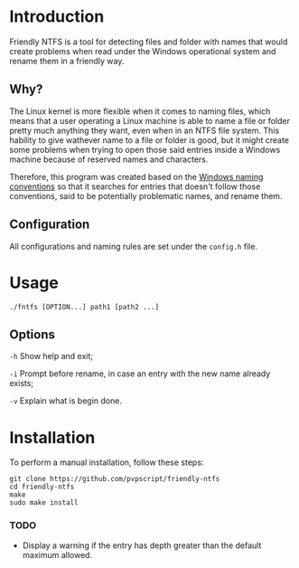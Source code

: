 # Introduction
Friendly NTFS is a tool for detecting files and folder with names that would create problems when read under the Windows operational system and rename them in a friendly way.

## Why?
The Linux kernel is more flexible when it comes to naming files, which means that a user operating a Linux machine is able to name a file or folder pretty much anything they want, even when in an NTFS file system. This hability to give wathever name to a file or folder is good, but it might create some problems when trying to open those said entries inside a Windows machine because of reserved names and characters.

Therefore, this program was created based on the [Windows naming conventions](https://docs.microsoft.com/en-us/windows/win32/fileio/naming-a-file) so that it searches for entries that doesn't follow those conventions, said to be potentially problematic names, and rename them.

## Configuration
All configurations and naming rules are set under the `config.h` file.

# Usage
`./fntfs [OPTION...] path1 [path2 ...]`

## Options
`-h` Show help and exit;

`-i` Prompt before rename, in case an entry with the new name already exists;

`-v` Explain what is begin done.


# Installation
To perform a manual installation, follow these steps:
```
git clone https://github.com/pvpscript/friendly-ntfs
cd friendly-ntfs
make
sudo make install
```

### TODO
* Display a warning if the entry has depth greater than the default maximum allowed.
